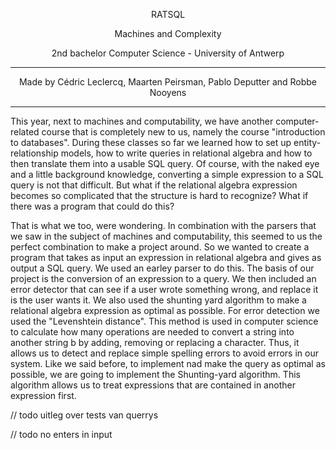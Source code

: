 <p align="center">
     RATSQL
</p>

<p align="center">
     Machines and Complexity
</p>

<p align="center">
     2nd bachelor Computer Science - University of Antwerp
</p>

---

<p align="center">
     Made by Cédric Leclercq, Maarten Peirsman, Pablo Deputter and Robbe Nooyens
</p>

---

This year, next to machines and computability, we have another computer-related course that is completely new to us, 
namely the course "introduction to databases". During these classes so far we learned how to set up entity-relationship 
models, how to write queries in relational algebra and how to then translate them into a usable SQL query. Of course, 
with the naked eye and a little background knowledge, converting a simple expression to a SQL query is not that 
difficult. But what if the relational algebra expression becomes so complicated that the structure is hard to recognize? 
What if there was a program that could do this? 

That is what we too, were wondering. In combination with the parsers 
that we saw in the subject of machines and computability, this seemed to us the perfect combination to make a project 
around. So we wanted to create a program that takes as input an expression in relational algebra and gives as output a 
SQL query. We used an earley parser to do this. The basis of our project is the conversion of an expression to a query.
We then included an error detector that can see if a user wrote something wrong, and replace it is the user wants it. We
also used the shunting yard algorithm to make a relational algebra expression as optimal as possible.
For error detection we used the "Levenshtein distance". This method is 
used in computer science to calculate how many operations are needed to convert a string into another string b by adding, 
removing or replacing a character. Thus, it allows us to detect and replace simple spelling errors to avoid errors in 
our system. Like we said before, to implement nad make the query as optimal as possible, 
we are going to implement the Shunting-yard algorithm.  This algorithm allows us to treat expressions that are contained
in another expression first.

// todo uitleg over tests van querrys

// todo no enters in input
